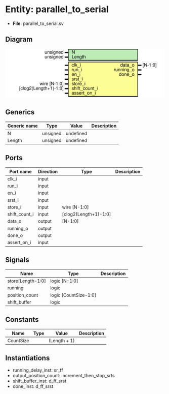 
# Entity: parallel_to_serial 
- **File**: parallel_to_serial.sv

## Diagram
![Diagram](parallel_to_serial.svg "Diagram")
## Generics

| Generic name | Type     | Value     | Description |
| ------------ | -------- | --------- | ----------- |
| N            | unsigned | undefined |             |
| Length       | unsigned | undefined |             |

## Ports

| Port name     | Direction | Type                  | Description |
| ------------- | --------- | --------------------- | ----------- |
| clk_i         | input     |                       |             |
| run_i         | input     |                       |             |
| en_i          | input     |                       |             |
| srst_i        | input     |                       |             |
| store_i       | input     | wire [N-1:0]          |             |
| shift_count_i | input     | [clog2(Length+1)-1:0] |             |
| data_o        | output    | [N-1:0]               |             |
| running_o     | output    |                       |             |
| done_o        | output    |                       |             |
| assert_on_i   | input     |                       |             |

## Signals

| Name              | Type                  | Description |
| ----------------- | --------------------- | ----------- |
| store[Length-1:0] | logic [N-1:0]         |             |
| running           | logic                 |             |
| position_count    | logic [CountSize-1:0] |             |
| shift_buffer      | logic                 |             |

## Constants

| Name      | Type | Value        | Description |
| --------- | ---- | ------------ | ----------- |
| CountSize |      | (Length + 1) |             |

## Instantiations

- running_delay_inst: sr_ff
- output_position_count: increment_then_stop_srts
- shift_buffer_inst: d_ff_srst
- done_inst: d_ff_srst

